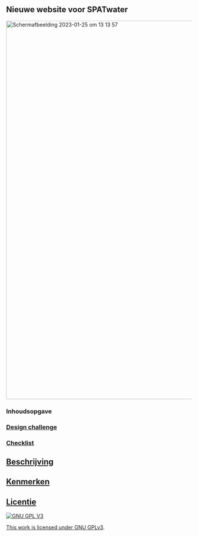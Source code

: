 <h2>Nieuwe website voor SPATwater</h2>

<img width="1029" alt="Schermafbeelding 2023-01-25 om 13 13 57" src="https://user-images.githubusercontent.com/112857444/214560755-365fafed-0537-4cd1-a9cf-ff3aadfd4ab1.png">

<h3>Inhoudsopgave</h3>
<a href="#Opdrachtgever> Opdrachtgever"</a> 
<a href="#Designchallenge> Design challenge"</a> 
<a href="#Gebruik> Gebruik website"</a> 
<a href="#Checklist> Checklist"</a> 

<h3 id="#Opdrachtgever> Opdrachtgever</h3>

<h3 id="#Designchallenge> Design challenge</h3>
        
<h3 id="#Gebruik>Gebruik website</h3>
        
<h3 id="#Checklist>Checklist</h3>
        


## Beschrijving
<!-- In de Beschrijving staat hoe je project er uit ziet, hoe het werkt en wat je er mee kan. -->
<!-- Voeg een mooie poster visual toe 📸 -->
<!-- Voeg een link toe naar Github Pages 🌐-->

## Kenmerken
<!-- Bij Kenmerken staat welke technieken zijn gebruikt en hoe. Wat is de HTML structuur? Wat zijn de belangrijkste dingen in CSS? Wat is er met JS gedaan en hoe? -->


## Licentie

![GNU GPL V3](https://www.gnu.org/graphics/gplv3-127x51.png)

This work is licensed under [GNU GPLv3](./LICENSE).
